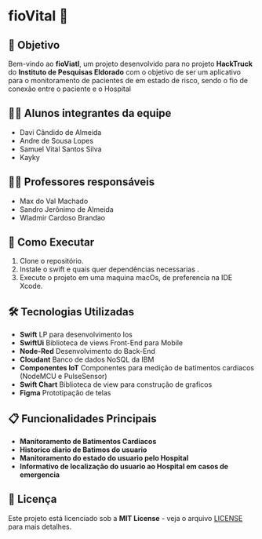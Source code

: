 # fioVital 🏩

## 🎯 Objetivo
Bem-vindo ao **fioViatl**, um projeto desenvolvido para no projeto **HackTruck** do **Instituto de Pesquisas Eldorado** com o objetivo de ser um aplicativo para o monitoramento de pacientes de em estado de risco, sendo o fio de conexão entre o paciente e o Hospital 

## 👨‍🎓 Alunos integrantes da equipe

* Davi Cândido de Almeida
* Andre de Sousa Lopes
* Samuel Vital Santos Silva
* Kayky

## 👩‍🏫 Professores responsáveis

* Max do Val Machado
* Sandro Jerônimo de Almeida
* Wladmir Cardoso Brandao

## 🚀 Como Executar

1. Clone o repositório.
2. Instale o swift e quais quer dependências necessarias .
3. Execute o projeto em uma maquina macOs, de preferencia na IDE Xcode.

## 🛠️ Tecnologias Utilizadas
- **Swift** LP para desenvolvimento Ios
- **SwiftUi** Biblioteca de views Front-End para Mobile
- **Node-Red** Desenvolvimento do Back-End
- **Cloudant** Banco de dados NoSQL da IBM
- **Componentes IoT** Componentes para medição de batimentos cardiacos (NodeMCU e PulseSensor)
- **Swift Chart** Biblioteca de view para construção de graficos
- **Figma** Prototipação de telas

## 📋 Funcionalidades Principais
- **Manitoramento de Batimentos Cardiacos**
- **Historico diario de Batimos do usuario**
- **Manitoramento do estado do usuario pelo Hospital**
- **Informativo de localização do usuario ao Hospital em casos de emergencia**

## 📄 Licença
Este projeto está licenciado sob a **MIT License** - veja o arquivo [LICENSE](LICENSE) para mais detalhes.
